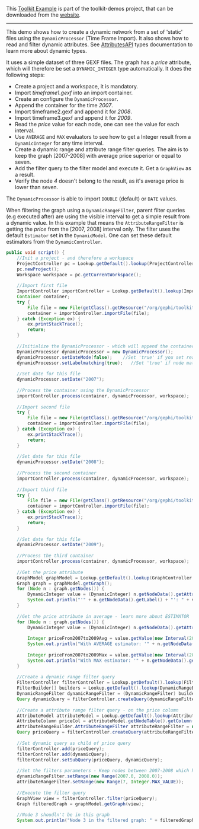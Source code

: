 This [Toolkit Example](How-to-code-with-the-Toolkit) is part of the toolkit-demos project, that can be downloaded from the [website](http://gephi.org/toolkit).

***

This demo shows how to create a dynamic network from a set of 'static' files using the `DynamicProcessor` (Time Frame Import). It also shows how to read and filter dynamic attributes. See [AttributesAPI](http://gephi.org/docs/api/org/gephi/data/attributes/type/package-summary.html) types documentation to learn more about dynamic types.

It uses a simple dataset of three GEXF files. The graph has a *price* attribute, which will therefore be set a `DYNAMIC_INTEGER` type automatically. It does the following steps:

* Create a project and a workspace, it is mandatory.
* Import *timeframe1.gexf* into an import container.
* Create an configure the `DynamicProcessor`.
* Append the container for the time *2007*.
* Import timeframe2.gexf and append it for *2008*.
* Import timeframe3.gexf and append it for *2009*.
* Read the *price* value for each node, one can see the value for each interval.
* Use `AVERAGE` and `MAX` evaluators to see how to get a Integer result from a `DynamicInteger` for any time interval.
* Create a dynamic range and attribute range filter queries. The aim is to keep the graph [2007-2008] with average price superior or equal to seven.
* Add the filter query to the filter model and execute it. Get a `GraphView` as a result.
* Verify the node *4* doesn't belong to the result, as it's average price is lower than seven.

The `DynamicProcessor` is able to import `DOUBLE` (default) or `DATE` values.

When filtering the graph using a `DynamicRangeFilter`, parent filter queries (e.g executed after) are using the visible interval to get a simple result from a dynamic value. In this example that means the `AttributeRangeFilter` is getting the *price* from the [2007, 2008] interval only. The filter uses the default `Estimator` set in the `DynamicModel`. One can set these default estimators from the `DynamicController`.

```java
public void script() {
	//Init a project - and therefore a workspace
    ProjectController pc = Lookup.getDefault().lookup(ProjectController.class);
    pc.newProject();
    Workspace workspace = pc.getCurrentWorkspace();
 
    //Import first file
    ImportController importController = Lookup.getDefault().lookup(ImportController.class);
    Container container;
    try {
        File file = new File(getClass().getResource("/org/gephi/toolkit/demos/resources/timeframe1.gexf").toURI());
        container = importController.importFile(file);
    } catch (Exception ex) {
        ex.printStackTrace();
        return;
    }
 
    //Initialize the DynamicProcessor - which will append the container to the workspace
    DynamicProcessor dynamicProcessor = new DynamicProcessor();
    dynamicProcessor.setDateMode(false);    //Set 'true' if you set real dates (ex: yyyy-mm-dd), it's double otherwise
    dynamicProcessor.setLabelmatching(true);   //Set 'true' if node matching is done on labels instead of ids
 
    //Set date for this file
    dynamicProcessor.setDate("2007");
 
    //Process the container using the DynamicProcessor
    importController.process(container, dynamicProcessor, workspace);
 
    //Import second file
    try {
        File file = new File(getClass().getResource("/org/gephi/toolkit/demos/resources/timeframe2.gexf").toURI());
        container = importController.importFile(file);
    } catch (Exception ex) {
        ex.printStackTrace();
        return;
    }
 
    //Set date for this file
    dynamicProcessor.setDate("2008");
 
    //Process the second container
    importController.process(container, dynamicProcessor, workspace);
 
    //Import third file
    try {
        File file = new File(getClass().getResource("/org/gephi/toolkit/demos/resources/timeframe3.gexf").toURI());
        container = importController.importFile(file);
    } catch (Exception ex) {
        ex.printStackTrace();
        return;
    }
 
    //Set date for this file
    dynamicProcessor.setDate("2009");
 
    //Process the third container
    importController.process(container, dynamicProcessor, workspace);
 
    //Get the price attribute
    GraphModel graphModel = Lookup.getDefault().lookup(GraphController.class).getModel();
    Graph graph = graphModel.getGraph();
    for (Node n : graph.getNodes()) {
        DynamicInteger value = (DynamicInteger) n.getNodeData().getAttributes().getValue("price");
        System.out.println("'" + n.getNodeData().getLabel() + "': " + value.toString());
    }
 
    //Get the price attribute in average - learn more about ESTIMATOR
    for (Node n : graph.getNodes()) {
        DynamicInteger value = (DynamicInteger) n.getNodeData().getAttributes().getValue("price");
 
        Integer priceFrom2007to2009Avg = value.getValue(new Interval(2007, 2009), Estimator.AVERAGE);
        System.out.println("With AVERAGE estimator: '" + n.getNodeData().getLabel() + "': " + priceFrom2007to2009Avg);
 
        Integer priceFrom2007to2009Max = value.getValue(new Interval(2007, 2009), Estimator.MAX);
        System.out.println("With MAX estimator: '" + n.getNodeData().getLabel() + "': " + priceFrom2007to2009Max);
    }
 
    //Create a dynamic range filter query
    FilterController filterController = Lookup.getDefault().lookup(FilterController.class);
    FilterBuilder[] builders = Lookup.getDefault().lookup(DynamicRangeBuilder.class).getBuilders();
    DynamicRangeFilter dynamicRangeFilter = (DynamicRangeFilter) builders[0].getFilter();     //There is only one TIME_INTERVAL column, so it's always the [0] builder
    Query dynamicQuery = filterController.createQuery(dynamicRangeFilter);
 
    //Create a attribute range filter query - on the price column
    AttributeModel attributeModel = Lookup.getDefault().lookup(AttributeController.class).getModel();
    AttributeColumn priceCol = attributeModel.getNodeTable().getColumn("price");
    AttributeRangeBuilder.AttributeRangeFilter attributeRangeFilter = new AttributeRangeBuilder.AttributeRangeFilter(priceCol);
    Query priceQuery = filterController.createQuery(attributeRangeFilter);
 
    //Set dynamic query as child of price query
    filterController.add(priceQuery);
    filterController.add(dynamicQuery);
    filterController.setSubQuery(priceQuery, dynamicQuery);
 
    //Set the filters parameters - Keep nodes between 2007-2008 which have average price >= 7
    dynamicRangeFilter.setRange(new Range(2007.0, 2008.0));
    attributeRangeFilter.setRange(new Range(7, Integer.MAX_VALUE));
 
    //Execute the filter query
    GraphView view = filterController.filter(priceQuery);
    Graph filteredGraph = graphModel.getGraph(view);
 
    //Node 3 shoudln't be in this graph
    System.out.println("Node 3 in the filtered graph: " + filteredGraph.contains(graph.getNode("3")));
```